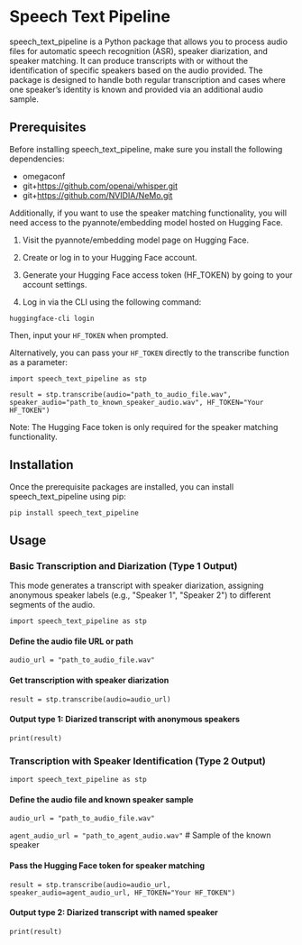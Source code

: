 # Speech Text Pipeline

speech_text_pipeline is a Python package that allows you to process audio files for automatic speech recognition (ASR), speaker diarization, and speaker matching. It can produce transcripts with or without the identification of specific speakers based on the audio provided. The package is designed to handle both regular transcription and cases where one speaker’s identity is known and provided via an additional audio sample.

## Prerequisites

Before installing speech_text_pipeline, make sure you install the following dependencies:

- omegaconf 
- git+https://github.com/openai/whisper.git
- git+https://github.com/NVIDIA/NeMo.git

Additionally, if you want to use the speaker matching functionality, you will need access to the pyannote/embedding model hosted on Hugging Face.

1. Visit the pyannote/embedding model page on Hugging Face.

2. Create or log in to your Hugging Face account.

3. Generate your Hugging Face access token (HF_TOKEN) by going to your account settings.

4. Log in via the CLI using the following command:

`huggingface-cli login`

Then, input your `HF_TOKEN` when prompted.

Alternatively, you can pass your `HF_TOKEN` directly to the transcribe function as a parameter:

`import speech_text_pipeline as stp` 

`result = stp.transcribe(audio="path_to_audio_file.wav", speaker_audio="path_to_known_speaker_audio.wav", HF_TOKEN="Your HF_TOKEN")`

Note: The Hugging Face token is only required for the speaker matching functionality.

## Installation

Once the prerequisite packages are installed, you can install speech_text_pipeline using pip:

`pip install speech_text_pipeline`

## Usage

### Basic Transcription and Diarization (Type 1 Output)

This mode generates a transcript with speaker diarization, assigning anonymous speaker labels (e.g., "Speaker 1", "Speaker 2") to different segments of the audio.

`import speech_text_pipeline as stp`

#### Define the audio file URL or path
`audio_url = "path_to_audio_file.wav"`

#### Get transcription with speaker diarization
`result = stp.transcribe(audio=audio_url)`

#### Output type 1: Diarized transcript with anonymous speakers
`print(result)`

### Transcription with Speaker Identification (Type 2 Output)

`import speech_text_pipeline as stp`

#### Define the audio file and known speaker sample
`audio_url = "path_to_audio_file.wav"`

`agent_audio_url = "path_to_agent_audio.wav"` # Sample of the known speaker

#### Pass the Hugging Face token for speaker matching
`result = stp.transcribe(audio=audio_url, speaker_audio=agent_audio_url, HF_TOKEN="Your HF_TOKEN")`

#### Output type 2: Diarized transcript with named speaker
`print(result)`